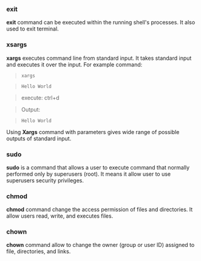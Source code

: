 ### exit

**exit** command can be executed within the running shell's processes. It also used to exit terminal.

### xsargs

**xargs** executes command line from standard input. 
It takes standard input and executes it over the input. For example command:

> ```xargs```

> ```Hello World```

> execute: ctrl+d

> Output:

> ```Hello World```

Using **Xargs** command with parameters gives wide range of possible outputs of standard input.

### sudo

**sudo** is a command that allows a user to execute command that normally performed only by superusers (root).
It means it allow user to use superusers security privileges.

### chmod

**chmod** command change the access permission of files and directories. It allow users read, write, and executes files.

### chown

**chown** command allow to change the owner (group or user ID) assigned to file, directories, and links.
